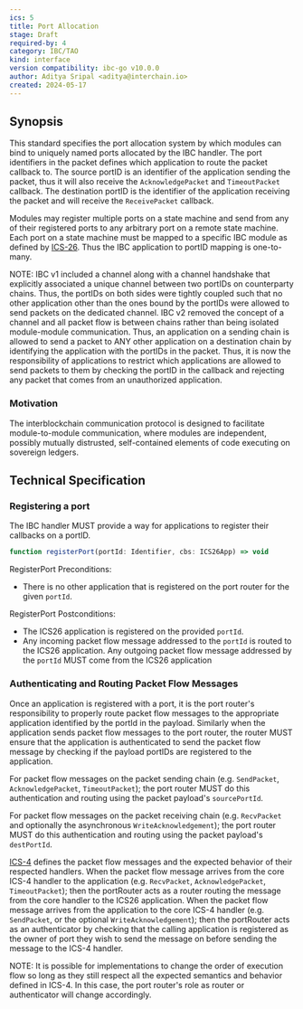 ```yaml
---
ics: 5
title: Port Allocation
stage: Draft
required-by: 4
category: IBC/TAO
kind: interface
version compatibility: ibc-go v10.0.0
author: Aditya Sripal <aditya@interchain.io>
created: 2024-05-17
---
```


## Synopsis

This standard specifies the port allocation system by which modules can bind to uniquely named ports allocated by the IBC handler.
The port identifiers in the packet defines which application to route the packet callback to. The source portID is an identifier of the application sending the packet, thus it will also receive the `AcknowledgePacket` and `TimeoutPacket` callback. The destination portID is the identifier of the application receiving the packet and will receive the `ReceivePacket` callback.

Modules may register multiple ports on a state machine and send from any of their registered ports to any arbitrary port on a remote state machine. Each port on a state machine must be mapped to a specific IBC module as defined by [ICS-26](../ics-026-application-callbacks/README.md). Thus the IBC application to portID mapping is one-to-many.

NOTE: IBC v1 included a channel along with a channel handshake that explicitly associated a unique channel between two portIDs on counterparty chains. Thus, the portIDs on both sides were tightly coupled such that no other application other than the ones bound by the portIDs were allowed to send packets on the dedicated channel. IBC v2 removed the concept of a channel and all packet flow is between chains rather than being isolated module-module communication. Thus, an application on a sending chain is allowed to send a packet to ANY other application on a destination chain by identifying the application with the portIDs in the packet. Thus, it is now the responsibility of applications to restrict which applications are allowed to send packets to them by checking the portID in the callback and rejecting any packet that comes from an unauthorized application.

### Motivation

The interblockchain communication protocol is designed to facilitate module-to-module communication, where modules are independent, possibly mutually distrusted, self-contained
elements of code executing on sovereign ledgers.

## Technical Specification

### Registering a port

The IBC handler MUST provide a way for applications to register their callbacks on a portID.

```typescript
function registerPort(portId: Identifier, cbs: ICS26App) => void
```

RegisterPort Preconditions:
- There is no other application that is registered on the port router for the given `portId`.

RegisterPort Postconditions:
- The ICS26 application is registered on the provided `portId`.
- Any incoming packet flow message addressed to the `portId` is routed to the ICS26 application. Any outgoing packet flow message addressed by the `portId` MUST come from the ICS26 application

### Authenticating and Routing Packet Flow Messages

Once an application is registered with a port, it is the port router's responsibility to properly route packet flow messages to the appropriate application identified by the portId in the payload. Similarly when the application sends packet flow messages to the port router, the router MUST ensure that the application is authenticated to send the packet flow message by checking if the payload portIDs are registered to the application.

For packet flow messages on the packet sending chain (e.g. `SendPacket`, `AcknowledgePacket`, `TimeoutPacket`); the port router MUST do this authentication and routing using the packet payload's `sourcePortId`.

For packet flow messages on the packet receiving chain (e.g. `RecvPacket` and optionally the asynchronous `WriteAcknowledgement`); the port router MUST do this authentication and routing using the packet payload's `destPortId`.

[ICS-4](../ics-004-channel-and-packet-semantics/PACKET_HANDLER.md) defines the packet flow messages and the expected behavior of their respected handlers. When the packet flow message arrives from the core ICS-4 handler to the application (e.g. `RecvPacket`, `AcknowledgePacket`, `TimeoutPacket`); then the portRouter acts as a router routing the message from the core handler to the ICS26 application. When the packet flow message arrives from the application to the core ICS-4 handler (e.g. `SendPacket`, or the optional `WriteAcknowledgement`); then the portRouter acts as an authenticator by checking that the calling application is registered as the owner of port they wish to send the message on before sending the message to the ICS-4 handler.

NOTE: It is possible for implementations to change the order of execution flow so long as they still respect all the expected semantics and behavior defined in ICS-4. In this case, the port router's role as router or authenticator will change accordingly.